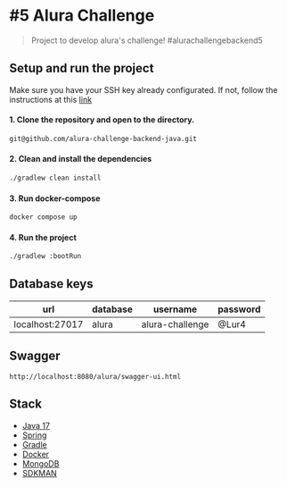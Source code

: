 # #5 Alura Challenge 
> Project to develop alura's challenge! #alurachallengebackend5

## Setup and run the project
Make sure you have your SSH key already configurated. If not, follow the instructions at this [link](https://docs.github.com/pt/authentication/connecting-to-github-with-ssh/generating-a-new-ssh-key-and-adding-it-to-the-ssh-agent)

#### 1. Clone the repository and open to the directory. 
````bash
git@github.com/alura-challenge-backend-java.git
````

#### 2. Clean and install the dependencies
````bash
./gradlew clean install
````

#### 3. Run docker-compose
```bash
docker compose up 
```

#### 4. Run the project
```bash
./gradlew :bootRun
```

## Database keys
| url             | database | username        | password |
|-----------------|----------|-----------------|----------|
| localhost:27017 | alura    | alura-challenge | @Lur4    |

## Swagger
`http://localhost:8080/alura/swagger-ui.html`

## Stack
- [Java 17](https://www.oracle.com/java/technologies/javase/jdk17-archive-downloads.html)
- [Spring](https://spring.io) 
- [Gradle](https://gradle.org)
- [Docker](https://www.docker.com)
- [MongoDB](https://www.mongodb.com)
- [SDKMAN](https://sdkman.io)